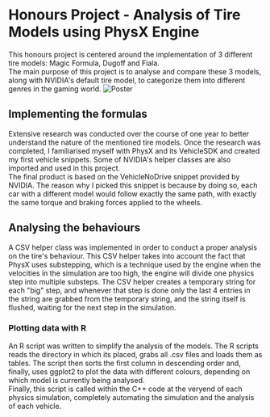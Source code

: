 # Honours Project - Analysis of Tire Models using PhysX Engine
This honours project is centered around the implementation of 3 different tire models: Magic Formula, Dugoff and Fiala.\
The main purpose of this project is to analyse and compare these 3 models, along with NVIDIA's default tire model, to categorize them into different genres in the gaming world.
![Poster](https://github.com/Kos-hub/HonoursProjectTireSimulation/blob/main/DissertationPoster_page-0001.jpg)
## Implementing the formulas
Extensive research was conducted over the course of one year to better understand the nature of the mentioned tire models.
Once the research was completed, I familiarised myself with PhysX and its VehicleSDK and created my first vehicle snippets. Some of NVIDIA's helper classes are also imported and used in this project. \
The final product is based on the VehicleNoDrive snippet provided by NVIDIA. The reason why I picked this snippet is because by doing so, each car with a different model would follow exactly the same path,
with exactly the same torque and braking forces applied to the wheels.

## Analysing the behaviours
A CSV helper class was implemented in order to conduct a proper analysis on the tire's behaviour. This CSV helper takes into account the fact that PhysX uses substepping, which is a technique used by the engine
when the velocities in the simulation are too high, the engine will divide one physics step into multiple substeps. The CSV helper creates a temporary string for each "big" step, and whenever that step is done
only the last 4 entries in the string are grabbed from the temporary string, and the string itself is flushed, waiting for the next step in the simulation.

### Plotting data with R
An R script was written to simplify the analysis of the models. The R scripts reads the directory in which its placed, grabs all .csv files and loads them as tables. The script then sorts the first column
in descending order and, finally, uses ggplot2 to plot the data with different colours, depending on which model is currently being analysed. \
Finally, this script is called within the C++ code at the veryend of each physics simulation, completely automating the simulation and the analysis of each vehicle.
